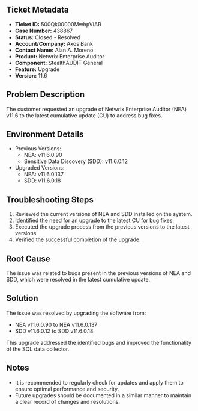 ## Ticket Metadata
- **Ticket ID:** 500Qk00000MwhpVIAR
- **Case Number:** 438867
- **Status:** Closed - Resolved
- **Account/Company:** Axos Bank
- **Contact Name:** Alan A. Moreno
- **Product:** Netwrix Enterprise Auditor
- **Component:** StealthAUDIT General
- **Feature:** Upgrade
- **Version:** 11.6

## Problem Description
The customer requested an upgrade of Netwrix Enterprise Auditor (NEA) v11.6 to the latest cumulative update (CU) to address bug fixes.

## Environment Details
- Previous Versions:
  - NEA: v11.6.0.90
  - Sensitive Data Discovery (SDD): v11.6.0.12
- Upgraded Versions:
  - NEA: v11.6.0.137
  - SDD: v11.6.0.18

## Troubleshooting Steps
1. Reviewed the current versions of NEA and SDD installed on the system.
2. Identified the need for an upgrade to the latest CU for bug fixes.
3. Executed the upgrade process from the previous versions to the latest versions.
4. Verified the successful completion of the upgrade.

## Root Cause
The issue was related to bugs present in the previous versions of NEA and SDD, which were resolved in the latest cumulative update.

## Solution
The issue was resolved by upgrading the software from:
- NEA v11.6.0.90 to NEA v11.6.0.137
- SDD v11.6.0.12 to SDD v11.6.0.18

This upgrade addressed the identified bugs and improved the functionality of the SQL data collector.

## Notes
- It is recommended to regularly check for updates and apply them to ensure optimal performance and security.
- Future upgrades should be documented in a similar manner to maintain a clear record of changes and resolutions.